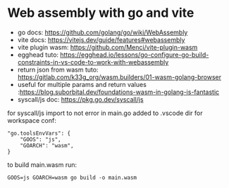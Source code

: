 # Web assembly with go and vite
- go docs: https://github.com/golang/go/wiki/WebAssembly
- vite docs: https://vitejs.dev/guide/features#webassembly
- vite plugin wasm: https://github.com/Menci/vite-plugin-wasm
- egghead tuto: https://egghead.io/lessons/go-configure-go-build-constraints-in-vs-code-to-work-with-webassembly
- return json from wasm tuto: https://gitlab.com/k33g_org/wasm.builders/01-wasm-golang-browser
- useful for multiple params and return values :https://blog.suborbital.dev/foundations-wasm-in-golang-is-fantastic
- syscall/js doc: https://pkg.go.dev/syscall/js

for syscall/js import to not error in main.go added to .vscode dir for workspace conf:
```
"go.toolsEnvVars": {
    "GOOS": "js",
    "GOARCH": "wasm",
}
```

to build main.wasm run:
```shell
GOOS=js GOARCH=wasm go build -o main.wasm
```